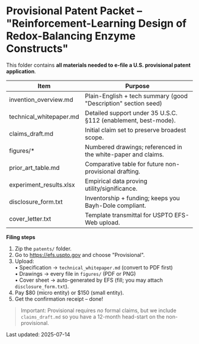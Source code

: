 # Provisional Patent Packet – "Reinforcement-Learning Design of Redox-Balancing Enzyme Constructs"

This folder contains **all materials needed to e-file a U.S. provisional patent application**.

| Item | Purpose |
|------|---------|
| invention_overview.md | Plain-English + tech summary (good "Description" section seed) |
| technical_whitepaper.md | Detailed support under 35 U.S.C. §112 (enablement, best-mode). |
| claims_draft.md | Initial claim set to preserve broadest scope. |
| figures/* | Numbered drawings; referenced in the white-paper and claims. |
| prior_art_table.md | Comparative table for future non-provisional drafting. |
| experiment_results.xlsx | Empirical data proving utility/significance. |
| disclosure_form.txt | Inventorship + funding; keeps you Bayh-Dole compliant. |
| cover_letter.txt | Template transmittal for USPTO EFS-Web upload. |

**Filing steps**

1. Zip the `patents/` folder.  
2. Go to https://efs.uspto.gov and choose "Provisional".  
3. Upload:  
   • Specification → `technical_whitepaper.md` (convert to PDF first)  
   • Drawings → every file in `figures/` (PDF or PNG)  
   • Cover sheet → auto-generated by EFS (fill; you may attach `disclosure_form.txt`).  
4. Pay $80 (micro entity) or $150 (small entity).  
5. Get the confirmation receipt – done!

> Important: Provisional requires *no* formal claims, but we include `claims_draft.md`
> so you have a 12-month head-start on the non-provisional.

Last updated: 2025-07-14